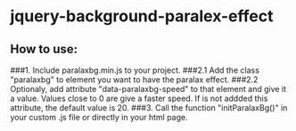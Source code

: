 # jquery-background-paralex-effect
## How to use:
###1. Include paralaxbg.min.js to your project.
###2.1 Add the class "paralaxbg" to element you want to have the paralax effect. 
###2.2 Optionaly, add attribute "data-paralaxbg-speed" to that element and give it a value. Values close to 0 are give a faster speed. If is not addded this attribute, the default value is 20.
###3. Call the function "initParalaxBg()" in your custom .js file or directly in your html page.
